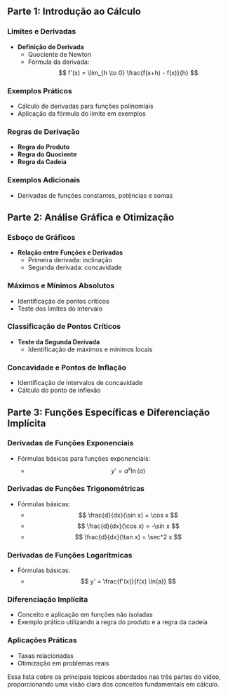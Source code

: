 ## Parte 1: Introdução ao Cálculo

### Limites e Derivadas
- **Definição de Derivada**
  - Quociente de Newton
  - Fórmula da derivada: $$ f'(x) = \lim_{h \to 0} \frac{f(x+h) - f(x)}{h} $$
  
### Exemplos Práticos
- Cálculo de derivadas para funções polinomiais
- Aplicação da fórmula do limite em exemplos

### Regras de Derivação
- **Regra do Produto**
- **Regra do Quociente**
- **Regra da Cadeia**

### Exemplos Adicionais
- Derivadas de funções constantes, potências e somas

## Parte 2: Análise Gráfica e Otimização

### Esboço de Gráficos
- **Relação entre Funções e Derivadas**
  - Primeira derivada: inclinação
  - Segunda derivada: concavidade

### Máximos e Mínimos Absolutos
- Identificação de pontos críticos
- Teste dos limites do intervalo

### Classificação de Pontos Críticos
- **Teste da Segunda Derivada**
  - Identificação de máximos e mínimos locais

### Concavidade e Pontos de Inflação
- Identificação de intervalos de concavidade
- Cálculo do ponto de inflexão

## Parte 3: Funções Específicas e Diferenciação Implícita

### Derivadas de Funções Exponenciais
- Fórmulas básicas para funções exponenciais:
  - $$ y' = a^x \ln(a) $$
  
### Derivadas de Funções Trigonométricas
- Fórmulas básicas:
  - $$ \frac{d}{dx}(\sin x) = \cos x $$
  - $$ \frac{d}{dx}(\cos x) = -\sin x $$
  - $$ \frac{d}{dx}(\tan x) = \sec^2 x $$

### Derivadas de Funções Logarítmicas
- Fórmulas básicas:
  - $$ y' = \frac{f'(x)}{f(x) \ln(a)} $$

### Diferenciação Implícita
- Conceito e aplicação em funções não isoladas
- Exemplo prático utilizando a regra do produto e a regra da cadeia

### Aplicações Práticas
- Taxas relacionadas
- Otimização em problemas reais

Essa lista cobre os principais tópicos abordados nas três partes do vídeo, proporcionando uma visão clara dos conceitos fundamentais em cálculo.
